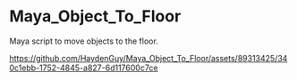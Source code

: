 # Maya_Object_To_Floor
Maya script to move objects to the floor.

https://github.com/HaydenGuy/Maya_Object_To_Floor/assets/89313425/340c1ebb-1752-4845-a827-6d117600c7ce
